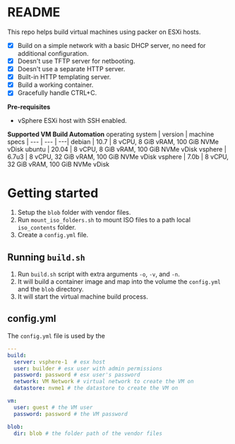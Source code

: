 # README
This repo helps build virtual machines using packer on ESXi hosts.
- [x] Build on a simple network with a basic DHCP server, no need for additional configuration. 
- [x] Doesn't use TFTP server for netbooting.
- [x] Doesn't use a separate HTTP server.
- [x] Built-in HTTP templating server.
- [x] Build a working container.
- [x] Gracefully handle CTRL+C.

**Pre-requisites**
- vSphere ESXi host with SSH enabled.

**Supported VM Build Automation**
operating system | version | machine specs
| --- | --- | ---|
debian | 10.7 | 8 vCPU, 8 GiB vRAM, 100 GiB NVMe vDisk
ubuntu | 20.04 | 8 vCPU, 8 GiB vRAM, 100 GiB NVMe vDisk
vsphere | 6.7u3 | 8 vCPU, 32 GiB vRAM, 100 GiB NVMe vDisk
vsphere | 7.0b | 8 vCPU, 32 GiB vRAM, 100 GiB NVMe vDisk

# Getting started
1. Setup the `blob` folder with vendor files.
1. Run `mount_iso_folders.sh` to mount ISO files to a path local `iso_contents` folder.
1. Create a `config.yml` file.

## Running `build.sh`
1. Run `build.sh` script with extra arguments `-o`, `-v`, and `-n`.
1. It will build a container image and map into the volume the `config.yml` and the `blob` directory.
1. It will start the virtual machine build process.

## config.yml
The `config.yml` file is used by the 

```yaml
---
build:
  server: vsphere-1  # esx host
  user: builder # esx user with admin permissions
  password: password # esx user's password
  network: VM Network # virtual network to create the VM on
  datastore: nvme1 # the datastore to create the VM on

vm:
  user: guest # the VM user
  password: password # the VM password

blob:
  dir: blob # the folder path of the vendor files
```
